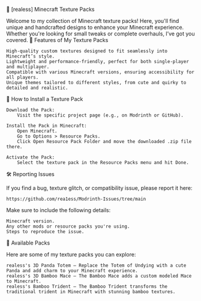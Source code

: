 🎨 [realess] Minecraft Texture Packs

Welcome to my collection of Minecraft texture packs! Here, you'll find unique and handcrafted designs to enhance your Minecraft experience. Whether you're looking for small tweaks or complete overhauls, I’ve got you covered.
🌟 Features of My Texture Packs

    High-quality custom textures designed to fit seamlessly into Minecraft’s style.
    Lightweight and performance-friendly, perfect for both single-player and multiplayer.
    Compatible with various Minecraft versions, ensuring accessibility for all players.
    Unique themes tailored to different styles, from cute and quirky to detailed and realistic.

🚀 How to Install a Texture Pack

    Download the Pack:
        Visit the specific project page (e.g., on Modrinth or GitHub).

    Install the Pack in Minecraft:
        Open Minecraft.
        Go to Options > Resource Packs.
        Click Open Resource Pack Folder and move the downloaded .zip file there.

    Activate the Pack:
        Select the texture pack in the Resource Packs menu and hit Done.

🛠 Reporting Issues

If you find a bug, texture glitch, or compatibility issue, please report it here:

    https://github.com/rea1ess/Modrinth-Issues/tree/main

Make sure to include the following details:

    Minecraft version.
    Any other mods or resource packs you're using.
    Steps to reproduce the issue.

📂 Available Packs

Here are some of my texture packs you can explore:

    realess's 3D Panda Totem – Replace the Totem of Undying with a cute Panda and add charm to your Minecraft experience.
    realess's 3D Bamboo Mace – The Bamboo Mace adds a custom modeled Mace to Minecraft.
    realess's Bamboo Trident – The Bamboo Trident transforms the traditional trident in Minecraft with stunning bamboo textures.

